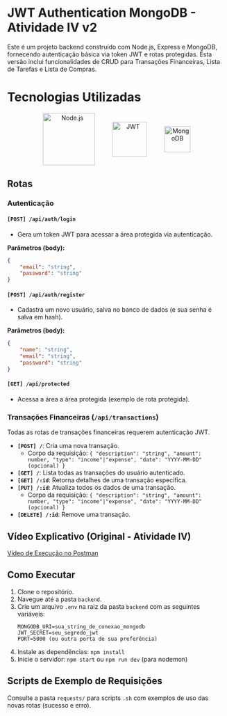 # JWT Authentication MongoDB - Atividade IV v2

Este é um projeto backend construído com Node.js, Express e MongoDB, fornecendo autenticação básica via token JWT e rotas protegidas. Esta versão inclui funcionalidades de CRUD para Transações Financeiras, Lista de Tarefas e Lista de Compras.

# Tecnologias Utilizadas

<div align="center" style="display: flex; justify-content: center; align-items: center; gap: 40px; margin: 20px 0;">
  <img src="https://miro.medium.com/v2/resize:fit:1100/format:webp/1*9oOlDJKiLq1KhGoOivv51A.png" alt="Node.js" height="60" style="height: 120px; object-fit: contain;">
  <img src="https://jwt.io/img/logo-asset.svg" alt="JWT" height="60" style="height: 80px; object-fit: contain;">
  <img src="https://webassets.mongodb.com/_com_assets/cms/mongodb-logo-rgb-j6w271g1xn.jpg" alt="MongoDB" height="60" style="height: 60px; object-fit: contain;">
</div>

## Rotas

### Autenticação

#### `[POST] /api/auth/login`
- Gera um token JWT para acessar a área protegida via autenticação.

**Parâmetros (body):**
```json
{
    "email": "string",
    "password": "string"
}
```

#### `[POST] /api/auth/register`
- Cadastra um novo usuário, salva no banco de dados (e sua senha é salva em hash).

**Parâmetros (body):**
```json
{
    "name": "string",
    "email": "string",
    "password": "string"
}
```

#### `[GET] /api/protected`
- Acessa a área a área protegida (exemplo de rota protegida).

### Transações Financeiras (`/api/transactions`)
Todas as rotas de transações financeiras requerem autenticação JWT.

- **`[POST] /`**: Cria uma nova transação.
  - Corpo da requisição: `{ "description": "string", "amount": number, "type": "income"|"expense", "date": "YYYY-MM-DD" (opcional) }`
- **`[GET] /`**: Lista todas as transações do usuário autenticado.
- **`[GET] /:id`**: Retorna detalhes de uma transação específica.
- **`[PUT] /:id`**: Atualiza todos os dados de uma transação.
  - Corpo da requisição: `{ "description": "string", "amount": number, "type": "income"|"expense", "date": "YYYY-MM-DD" (opcional) }`
- **`[DELETE] /:id`**: Remove uma transação.

## Vídeo Explicativo (Original - Atividade IV)

[Vídeo de Execução no Postman](https://youtu.be/G2WIVeRk-Gg)

## Como Executar

1. Clone o repositório.
2. Navegue até a pasta `backend`.
3. Crie um arquivo `.env` na raiz da pasta `backend` com as seguintes variáveis:
   ```
   MONGODB_URI=sua_string_de_conexao_mongodb
   JWT_SECRET=seu_segredo_jwt
   PORT=5000 (ou outra porta de sua preferência)
   ```
4. Instale as dependências: `npm install`
5. Inicie o servidor: `npm start` ou `npm run dev` (para nodemon)

## Scripts de Exemplo de Requisições

Consulte a pasta `requests/` para scripts `.sh` com exemplos de uso das novas rotas (sucesso e erro).
